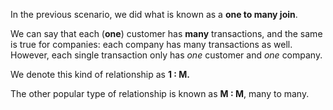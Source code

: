 
In the previous scenario, we did what is known as a **one to many join**.

  

We can say that each (**one**) customer has **many** transactions, and the same is true for companies: each company has many transactions as well. However, each single transaction only has _one_ customer and _one_ company.

  

We denote this kind of relationship as **1 : M.**

  

The other popular type of relationship is known as **M : M**, many to many.